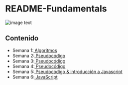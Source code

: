 # README-Fundamentals

![image text](https://uploads-ssl.webflow.com/5eb2f56932c3562feab232e3/5f73550d00249e7e96c9f3de_Logo.png 'corecodeio')

## Contenido

* Semana 1:[ Algoritmos](https://github.com/CharlesEDG/README-Fundamentals/blob/main/src/Semana1.md)  
* Semana 2:[ Pseudocódigo](https://github.com/CharlesEDG/README-Fundamentals/blob/main/src/Semana2.md)  
* Semana 3:[ Pseudocódigo](https://github.com/CharlesEDG/README-Fundamentals/blob/main/src/Semana3.md)
* Semana 4:[ Pseudocódigo](https://github.com/CharlesEDG/README-Fundamentals/blob/main/src/Semana4.md)
* Semana 5:[ Pseudocódigo & introducción a Javascript](https://github.com/CharlesEDG/README-Fundamentals/blob/main/src/Semana5.md)
* Semana 6:[ JavaScript](https://github.com/CharlesEDG/README-Fundamentals/blob/main/src/Semana6.md)
